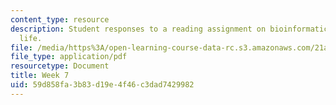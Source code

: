 ```yaml
---
content_type: resource
description: Student responses to a reading assignment on bioinformatics and artificial
  life.
file: /media/https%3A/open-learning-course-data-rc.s3.amazonaws.com/21a-850j-the-anthropology-of-cybercultures-spring-2009/59d858fa3b83d19e4f46c3dad7429982_MIT21A_850Js09_week7.pdf
file_type: application/pdf
resourcetype: Document
title: Week 7
uid: 59d858fa-3b83-d19e-4f46-c3dad7429982
---
```

